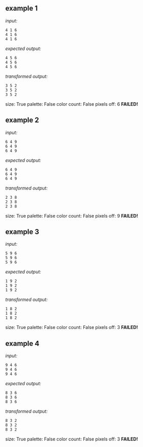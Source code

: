 
## example 1
*input:*
```
4 1 6
4 1 6
4 1 6
```
*expected output:*
```
4 5 6
4 5 6
4 5 6
```
*transformed output:*
```
3 5 2
3 5 2
3 5 2
```
size: True
palette: False
color count: False
pixels off: 6
**FAILED!**

## example 2
*input:*
```
6 4 9
6 4 9
6 4 9
```
*expected output:*
```
6 4 9
6 4 9
6 4 9
```
*transformed output:*
```
2 3 8
2 3 8
2 3 8
```
size: True
palette: False
color count: False
pixels off: 9
**FAILED!**

## example 3
*input:*
```
5 9 6
5 9 6
5 9 6
```
*expected output:*
```
1 9 2
1 9 2
1 9 2
```
*transformed output:*
```
1 8 2
1 8 2
1 8 2
```
size: True
palette: False
color count: False
pixels off: 3
**FAILED!**

## example 4
*input:*
```
9 4 6
9 4 6
9 4 6
```
*expected output:*
```
8 3 6
8 3 6
8 3 6
```
*transformed output:*
```
8 3 2
8 3 2
8 3 2
```
size: True
palette: False
color count: False
pixels off: 3
**FAILED!**
